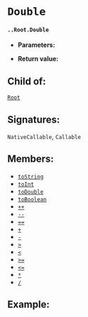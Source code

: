 # `Double`

#### `..Root.Double`

* **Parameters:**

* **Return value:**

## Child of:

[`Root`](docs..Root.md)

## Signatures:

`NativeCallable`, `Callable`

## Members:
- [`toString`](docs..Root.Double.toString.md)
- [`toInt`](docs..Root.Double.toInt.md)
- [`toDouble`](docs..Root.Double.toDouble.md)
- [`toBoolean`](docs..Root.Double.toBoolean.md)
- [`++`](docs..Root.Double.++.md)
- [`--`](docs..Root.Double.--.md)
- [`==`](docs..Root.Double.==.md)
- [`+`](docs..Root.Double.+.md)
- [`-`](docs..Root.Double.-.md)
- [`>`](docs..Root.Double.>.md)
- [`<`](docs..Root.Double.<.md)
- [`>=`](docs..Root.Double.>=.md)
- [`<=`](docs..Root.Double.<=.md)
- [`*`](docs..Root.Double.*.md)
- [`/`](docs..Root.Double./.md)


## Example:



